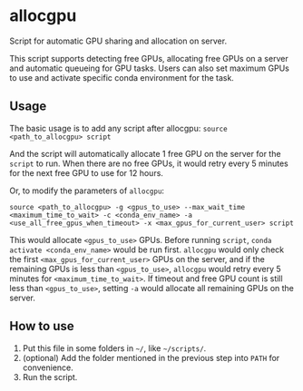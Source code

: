 # allocgpu
Script for automatic GPU sharing and allocation on server.

This script supports detecting free GPUs, allocating free GPUs on a server and automatic queueing for GPU tasks. Users can also set maximum GPUs to use and activate specific conda environment for the task.

## Usage

The basic usage is to add any script after allocgpu:
``
source <path_to_allocgpu> script
``

And the script will automatically allocate 1 free GPU on the server for the `script` to run. When there are no free GPUs, it would retry every 5 minutes for the next free GPU to use for 12 hours.

Or, to modify the parameters of `allocgpu`:

``
source <path_to_allocgpu> -g <gpus_to_use> --max_wait_time <maximum_time_to_wait> -c <conda_env_name> -a <use_all_free_gpus_when_timeout> -x <max_gpus_for_current_user> script
``

This would allocate `<gpus_to_use>` GPUs. Before running `script`, `conda activate <conda_env_name>` would be run first. `allocgpu` would only check the first `<max_gpus_for_current_user>` GPUs on the server, and if the remaining GPUs is less than `<gpus_to_use>`, `allocgpu` would retry every 5 minutes for `<maximum_time_to_wait>`. If timeout and free GPU count is still less than `<gpus_to_use>`, setting `-a` would allocate all remaining GPUs on the server.

## How to use
1. Put this file in some folders in `~/`, like `~/scripts/`.
2. (optional) Add the folder mentioned in the previous step into `PATH` for convenience.
3. Run the script.
